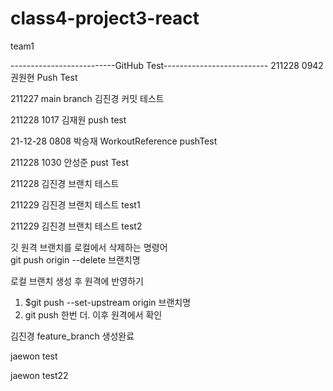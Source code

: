 # class4-project3-react
team1


--------------------------GitHub Test--------------------------
211228 0942 권원현 Push Test

211227 main branch 김진경 커밋 테스트

211228 1017 김재원 push test

21-12-28 0808 박승재 WorkoutReference pushTest

211228 1030 안성준 pust Test


211228 김진경 브랜치 테스트

211229 김진경 브랜치 테스트 test1

211229 김진경 브랜치 테스트 test2

깃 원격 브랜치를 로컬에서 삭제하는 명령어  
git push origin --delete 브랜치명

로컬 브랜치 생성 후 원격에 반영하기
1. $git push --set-upstream origin 브랜치명 
2. git push 한번 더. 이후 원격에서 확인

김진경 feature_branch 생성완료

jaewon test

jaewon test22